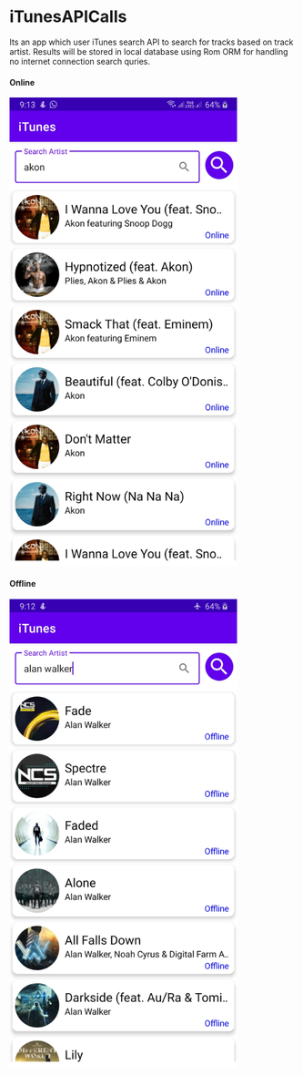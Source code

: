 # iTunesAPICalls
Its an app which user iTunes search API to search for tracks based on track artist.
Results will be stored in local database using Rom ORM for handling no internet connection search quries.
#### Online
<img src = "https://github.com/lnx2000/iTunesAPICalls/blob/main/images/ss_2.jpg" width = 400px/>     

#### Offline
<img src = "https://github.com/lnx2000/iTunesAPICalls/blob/main/images/ss_1.jpg" width = 400px/>

